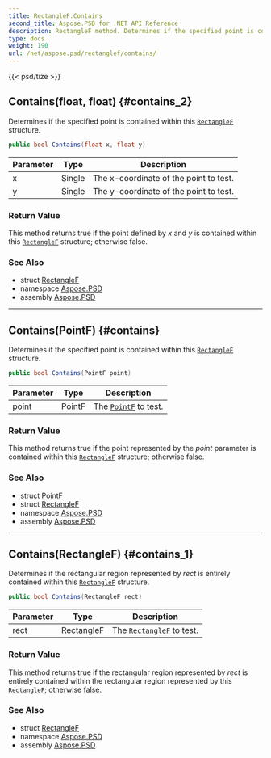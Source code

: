 ```yaml
---
title: RectangleF.Contains
second_title: Aspose.PSD for .NET API Reference
description: RectangleF method. Determines if the specified point is contained within this RectangleF structure
type: docs
weight: 190
url: /net/aspose.psd/rectanglef/contains/
---
```

{{< psd/tize >}}
## Contains(float, float) {#contains_2}

Determines if the specified point is contained within this [`RectangleF`](../) structure.

```csharp
public bool Contains(float x, float y)
```

| Parameter | Type | Description |
| --- | --- | --- |
| x | Single | The x-coordinate of the point to test. |
| y | Single | The y-coordinate of the point to test. |

### Return Value

This method returns true if the point defined by *x* and *y* is contained within this [`RectangleF`](../) structure; otherwise false.

### See Also

* struct [RectangleF](../)
* namespace [Aspose.PSD](../../../aspose.psd/)
* assembly [Aspose.PSD](../../../)

---

## Contains(PointF) {#contains}

Determines if the specified point is contained within this [`RectangleF`](../) structure.

```csharp
public bool Contains(PointF point)
```

| Parameter | Type | Description |
| --- | --- | --- |
| point | PointF | The [`PointF`](../../pointf/) to test. |

### Return Value

This method returns true if the point represented by the *point* parameter is contained within this [`RectangleF`](../) structure; otherwise false.

### See Also

* struct [PointF](../../pointf/)
* struct [RectangleF](../)
* namespace [Aspose.PSD](../../../aspose.psd/)
* assembly [Aspose.PSD](../../../)

---

## Contains(RectangleF) {#contains_1}

Determines if the rectangular region represented by *rect* is entirely contained within this [`RectangleF`](../) structure.

```csharp
public bool Contains(RectangleF rect)
```

| Parameter | Type | Description |
| --- | --- | --- |
| rect | RectangleF | The [`RectangleF`](../) to test. |

### Return Value

This method returns true if the rectangular region represented by *rect* is entirely contained within the rectangular region represented by this [`RectangleF`](../); otherwise false.

### See Also

* struct [RectangleF](../)
* namespace [Aspose.PSD](../../../aspose.psd/)
* assembly [Aspose.PSD](../../../)


